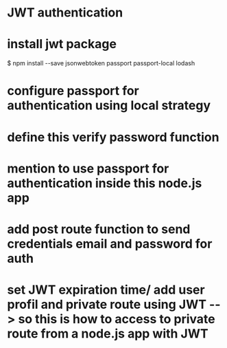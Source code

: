 # JWT authentication

# install jwt package
$  npm install --save jsonwebtoken passport passport-local lodash 

# configure passport for authentication using local strategy

# define this verify password function 

# mention to use passport for authentication inside this node.js app

# add post route function to send credentials email and password for auth

# set JWT expiration time/ add user profil and private route using JWT --> so this is how to access to private route from a node.js app with JWT